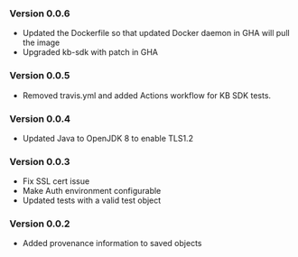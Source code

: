 ### Version  0.0.6
- Updated the Dockerfile so that updated Docker daemon in GHA will pull the image
- Upgraded kb-sdk with patch in GHA

### Version  0.0.5
- Removed travis.yml and added Actions workflow for KB SDK tests.

### Version  0.0.4
- Updated Java to OpenJDK 8 to enable TLS1.2

### Version  0.0.3
- Fix SSL cert issue
- Make Auth environment configurable
- Updated tests with a valid test object

### Version  0.0.2
- Added provenance information to saved objects
